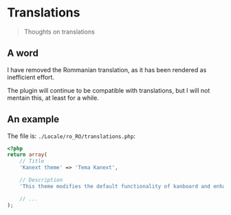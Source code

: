 # Translations

> Thoughts on translations

## A word

I have removed the Rommanian translation, as it has been rendered as inefficient effort.

The plugin will continue to be compatible with translations, but I will not mentain this, at least for a while.

## An example

The file is: `./Locale/ro_RO/translations.php`:

```php
<?php
return array(
    // Title
    'Kanext theme' => 'Tema Kanext',

    // Description
    'This theme modifies the default functionality of kanboard and enhances the user experience.' => 'Aceasta tema modifica functionaitatea implicita din kanboard si imbunatateste interactiunea cu utilizatorul.',

    // ...
);
```
